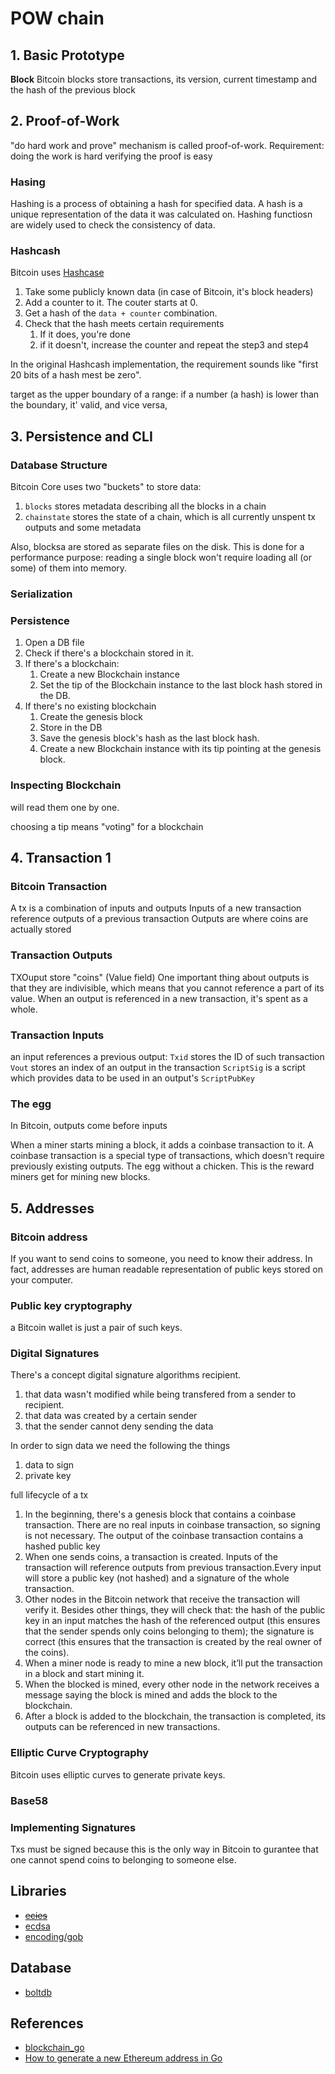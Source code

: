 # POW chain

## 1. Basic Prototype

**Block**
Bitcoin blocks store transactions, its version, current timestamp and the hash of the previous block

## 2. Proof-of-Work

"do hard work and prove" mechanism is called proof-of-work.
Requirement:
doing the work is hard
verifying the proof is easy

### **Hasing**

Hashing is a process of obtaining a hash for specified data. A hash is a unique representation of the data it was calculated on.
Hashing functiosn are widely used to check the consistency of data.

### **Hashcash**

Bitcoin uses [Hashcase](https://en.wikipedia.org/wiki/Hashcash)

1. Take some publicly known data (in case of Bitcoin, it's block headers)
2. Add a counter to it. The couter starts at 0.
3. Get a hash of the `data + counter` combination.
4. Check that the hash meets certain requirements
   1. If it does, you're done
   2. if it doesn't, increase the counter and repeat the step3 and step4

In the original Hashcash implementation, the requirement sounds like "first 20 bits of a hash mest be zero".

target as the upper boundary of a range: if a number (a hash) is lower than the boundary, it' valid, and vice versa,

## 3. Persistence and CLI

### **Database Structure**

Bitcoin Core uses two "buckets" to store data:

1. `blocks` stores metadata describing all the blocks in a chain
2. `chainstate` stores the state of a chain, which is all currently unspent tx outputs and some metadata

Also, blocksa are stored as separate files on the disk. This is done for a performance purpose: reading a single block won't require loading all (or some) of them into memory.

### **Serialization**

### **Persistence**

1. Open a DB file
2. Check if there's a blockchain stored in it.
3. If there's a blockchain:
   1. Create a new Blockchain instance
   2. Set the tip of the Blockchain instance to the last block hash stored in the DB.
4. If there's no existing blockchain
   1. Create the genesis block
   2. Store in the DB
   3. Save the genesis block's hash as the last block hash.
   4. Create a new Blockchain instance with its tip pointing at the genesis block.

### **Inspecting Blockchain**

will read them one by one.

choosing a tip means "voting" for a blockchain

## 4. Transaction 1

### **Bitcoin Transaction**

A tx is a combination of inputs and outputs
Inputs of a new transaction reference outputs of a previous transaction
Outputs are where coins are actually stored

### **Transaction Outputs**

TXOuput store "coins" (Value field)
One important thing about outputs is that they are indivisible, which means that you cannot reference a part of its value.
When an output is referenced in a new transaction, it's spent as a whole.

### **Transaction Inputs**

an input references a previous output:
`Txid` stores the ID of such transaction
`Vout` stores an index of an output in the transaction
`ScriptSig` is a script which provides data to be used in an output's `ScriptPubKey`

### **The egg**

In Bitcoin, outputs come before inputs

When a miner starts mining a block, it adds a coinbase transaction to it. A coinbase transaction is a special type of transactions, which doesn't require previously existing outputs. The egg without a chicken. This is the reward miners get for mining new blocks.

## 5. Addresses

### **Bitcoin address**

If you want to send coins to someone, you need to know their address. In fact, addresses are human readable representation of public keys stored on your computer.

### **Public key cryptography**

a Bitcoin wallet is just a pair of such keys.

### **Digital Signatures**

There's a concept digital signature algorithms recipient.

1. that data wasn't modified while being transfered from a sender to recipient.
2. that data was created by a certain sender
3. that the sender cannot deny sending the data

In order to sign data we need the following the things

1. data to sign
2. private key

full lifecycle of a tx

1. In the beginning, there's a genesis block that contains a coinbase transaction. There are no real inputs in coinbase transaction, so signing is not necessary. The output of the coinbase transaction contains a hashed public key
2. When one sends coins, a transaction is created. Inputs of the transaction will reference outputs from previous transaction.Every input will store a public key (not hashed) and a signature of the whole transaction.
3. Other nodes in the Bitcoin network that receive the transaction will verify it. Besides other things, they will check that: the hash of the public key in an input matches the hash of the referenced output (this ensures that the sender spends only coins belonging to them); the signature is correct (this ensures that the transaction is created by the real owner of the coins).
4. When a miner node is ready to mine a new block, it’ll put the transaction in a block and start mining it.
5. When the blocked is mined, every other node in the network receives a message saying the block is mined and adds the block to the blockchain.
6. After a block is added to the blockchain, the transaction is completed, its outputs can be referenced in new transactions.

### **Elliptic Curve Cryptography**

Bitcoin uses elliptic curves to generate private keys.

### **Base58**

### **Implementing Signatures**

Txs must be signed because this is the only way in Bitcoin to gurantee that one cannot spend coins to belonging to someone else.

## Libraries

- ~~[ecies](https://ecies.org/go/)~~
- [ecdsa](https://pkg.go.dev/crypto/ecdsa)
- [encoding/gob](https://pkg.go.dev/encoding/gob)

## Database

- [boltdb](https://github.com/boltdb/bolt)

## References

- [blockchain_go](https://github.com/Jeiwan/blockchain_go)
- [How to generate a new Ethereum address in Go](https://www.quicknode.com/guides/web3-sdks/how-to-generate-a-new-ethereum-address-in-go)
